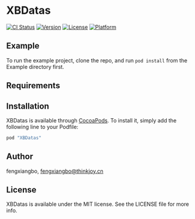 # XBDatas

[![CI Status](http://img.shields.io/travis/fengxiangbo/XBDatas.svg?style=flat)](https://travis-ci.org/fengxiangbo/XBDatas)
[![Version](https://img.shields.io/cocoapods/v/XBDatas.svg?style=flat)](http://cocoapods.org/pods/XBDatas)
[![License](https://img.shields.io/cocoapods/l/XBDatas.svg?style=flat)](http://cocoapods.org/pods/XBDatas)
[![Platform](https://img.shields.io/cocoapods/p/XBDatas.svg?style=flat)](http://cocoapods.org/pods/XBDatas)

## Example

To run the example project, clone the repo, and run `pod install` from the Example directory first.

## Requirements

## Installation

XBDatas is available through [CocoaPods](http://cocoapods.org). To install
it, simply add the following line to your Podfile:

```ruby
pod "XBDatas"
```

## Author

fengxiangbo, fengxiangbo@thinkjoy.cn

## License

XBDatas is available under the MIT license. See the LICENSE file for more info.
